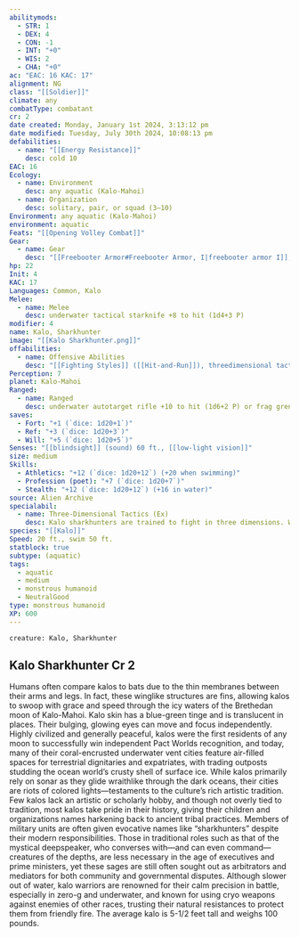 ```yaml
---
abilitymods:
  - STR: 1
  - DEX: 4
  - CON: -1
  - INT: "+0"
  - WIS: 2
  - CHA: "+0"
ac: "EAC: 16 KAC: 17"
alignment: NG
class: "[[Soldier]]"
climate: any
combatType: combatant
cr: 2
date created: Monday, January 1st 2024, 3:13:12 pm
date modified: Tuesday, July 30th 2024, 10:08:13 pm
defabilities:
  - name: "[[Energy Resistance]]"
    desc: cold 10
EAC: 16
Ecology:
  - name: Environment
    desc: any aquatic (Kalo-Mahoi)
  - name: Organization
    desc: solitary, pair, or squad (3–10)
Environment: any aquatic (Kalo-Mahoi)
environment: aquatic
Feats: "[[Opening Volley Combat]]"
Gear:
  - name: Gear
    desc: "[[Freebooter Armor#Freebooter Armor, I|freebooter armor I]], [[Frag Grenade#Frag Grenade, Mk 1|frag grenades I]] (2), underwater [[Autotarget Rifle]] with 50 [[Rounds#Rounds, Longarm and Sniper|longarm rounds]], underwater [[Starknife#Starknife, Tactical|tactical starknife]]"
hp: 22
Init: 4
KAC: 17
Languages: Common, Kalo
Melee:
  - name: Melee
    desc: underwater tactical starknife +8 to hit (1d4+3 P)
modifier: 4
name: Kalo, Sharkhunter
image: "[[Kalo Sharkhunter.png]]"
offabilities:
  - name: Offensive Abilities
    desc: "[[Fighting Styles]] ([[Hit-and-Run]]), threedimensional tactics"
Perception: 7
planet: Kalo-Mahoi
Ranged:
  - name: Ranged
    desc: underwater autotarget rifle +10 to hit (1d6+2 P) or frag grenade I +10 to hit (explode [15ft., 1d6 P, DC 11])
saves:
  - Fort: "+1 (`dice: 1d20+1`)"
  - Ref: "+3 (`dice: 1d20+3`)"
  - Will: "+5 (`dice: 1d20+5`)"
Senses: "[[blindsight]] (sound) 60 ft., [[low-light vision]]"
size: medium
Skills:
  - Athletics: "+12 (`dice: 1d20+12`) (+20 when swimming)"
  - Profession (poet): "+7 (`dice: 1d20+7`)"
  - Stealth: "+12 (`dice: 1d20+12`) (+16 in water)"
source: Alien Archive
specialabil:
  - name: Three-Dimensional Tactics (Ex)
    desc: Kalo sharkhunters are trained to fight in three dimensions. Whenever a kalo sharkhunter is fighting underwater, in zero-g, while flying, or in other situations where she isn’t restricted to a single plane of movement, she gains a +1 bonus to attack rolls in any round in which she has moved, even if it’s just a guarded step.
species: "[[Kalo]]"
Speed: 20 ft., swim 50 ft.
statblock: true
subtype: (aquatic)
tags:
  - aquatic
  - medium
  - monstrous humanoid
  - NeutralGood
type: monstrous humanoid
XP: 600
---
```


```statblock
creature: Kalo, Sharkhunter
```

## Kalo Sharkhunter Cr 2

Humans often compare kalos to bats due to the thin membranes between their arms and legs. In fact, these winglike structures are fins, allowing kalos to swoop with grace and speed through the icy waters of the Brethedan moon of Kalo-Mahoi. Kalo skin has a blue-green tinge and is translucent in places. Their bulging, glowing eyes can move and focus independently.
Highly civilized and generally peaceful, kalos were the first residents of any moon to successfully win independent Pact Worlds recognition, and today, many of their coral-encrusted underwater vent cities feature air-filled spaces for terrestrial dignitaries and expatriates, with trading outposts studding the ocean world’s crusty shell of surface ice. While kalos primarily rely on sonar as they glide wraithlike through the dark oceans, their cities are riots of colored lights—testaments to the culture’s rich artistic tradition.
Few kalos lack an artistic or scholarly hobby, and though not overly tied to tradition, most kalos take pride in their history, giving their children and organizations names harkening back to ancient tribal practices. Members of military units are often given evocative names like “sharkhunters” despite their modern responsibilities. Those in traditional roles such as that of the mystical deepspeaker, who converses with—and can even command—creatures of the depths, are less necessary in the age of executives and prime ministers, yet these sages are still often sought out as arbitrators and mediators for both community and governmental disputes.
Although slower out of water, kalo warriors are renowned for their calm precision in battle, especially in zero-g and underwater, and known for using cryo weapons against enemies of other races, trusting their natural resistances to protect them from friendly fire. The average kalo is 5-1/2 feet tall and weighs 100 pounds.
